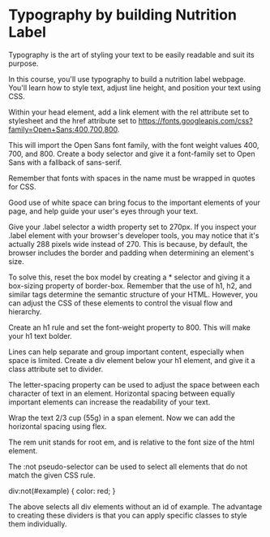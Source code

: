 # Typography by building Nutrition Label

Typography is the art of styling your text to be easily readable and suit its purpose.

In this course, you'll use typography to build a nutrition label webpage. You'll learn how to style text, adjust line height, and position your text using CSS.

Within your head element, add a link element with the rel attribute set to stylesheet and the href attribute set to https://fonts.googleapis.com/css?family=Open+Sans:400,700,800.

This will import the Open Sans font family, with the font weight values 400, 700, and 800.
Create a body selector and give it a font-family set to Open Sans with a fallback of sans-serif.

Remember that fonts with spaces in the name must be wrapped in quotes for CSS.

Good use of white space can bring focus to the important elements of your page, and help guide your user's eyes through your text.

Give your .label selector a width property set to 270px.
If you inspect your .label element with your browser's developer tools, you may notice that it's actually 288 pixels wide instead of 270. This is because, by default, the browser includes the border and padding when determining an element's size.

To solve this, reset the box model by creating a * selector and giving it a box-sizing property of border-box.
Remember that the use of h1, h2, and similar tags determine the semantic structure of your HTML. However, you can adjust the CSS of these elements to control the visual flow and hierarchy.

Create an h1 rule and set the font-weight property to 800. This will make your h1 text bolder.

Lines can help separate and group important content, especially when space is limited.
Create a div element below your h1 element, and give it a class attribute set to divider.

The letter-spacing property can be used to adjust the space between each character of text in an element.
Horizontal spacing between equally important elements can increase the readability of your text.

Wrap the text 2/3 cup (55g) in a span element.
Now we can add the horizontal spacing using flex. 

The rem unit stands for root em, and is relative to the font size of the html element.      

The :not pseudo-selector can be used to select all elements that do not match the given CSS rule.

div:not(#example) {
  color: red;
}

The above selects all div elements without an id of example.
The advantage to creating these dividers is that you can apply specific classes to style them individually.